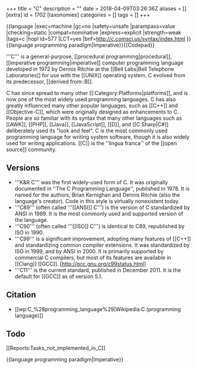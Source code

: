 +++
title = "C"
description = ""
date = 2018-04-09T03:26:36Z
aliases = []
[extra]
id = 1702
[taxonomies]
categories = []
tags = []
+++

{{language
|exec=machine
|gc=no
|safety=unsafe
|parampass=value
|checking=static
|compat=nominative
|express=explicit
|strength=weak
|tags=c
|hopl id=577
|LCT=yes
|bnf=http://c.comsci.us/syntax/index.html
}}{{language programming paradigm|Imperative}}{{Codepad}}

'''C''' is a general-purpose, [[procedural programming|procedural]], [[imperative programming|imperative]] computer programming language developed in 1972 by Dennis Ritchie at the [[Bell Labs|Bell Telephone Laboratories]] for use with the [[UNIX]] operating system. C evolved from its predecessor, [[derived from::B]].

C has since spread to many other [[:Category:Platforms|platforms]], and is now one of the most widely used programming languages. C has also greatly influenced many other popular languages, such as [[C++]] and [[Objective-C]], which were originally designed as enhancements to C. People are so familiar with its syntax that many other languages such as [[AWK]], [[PHP]], [[Java]], [[JavaScript]], [[D]], and [[C Sharp|C#]] deliberately used its "look and feel". C is the most commonly used programming language for writing system software, though it is also widely used for writing applications. [[C]] is the ''lingua franca'' of the [[open source]] community.


## Versions

* '''K&R C''' was the first widely-used form of C. It was originally documented in ''The C Programming Language'', published in 1978. It is named for the authors, Brian Kernighan and Dennis Ritchie (also the language's creator). Code in this style is virtually nonexistent today.
* '''C89''' (often called '''[[ANSI]] C''') is the version of C standardized by ANSI in 1989. It is the most commonly used and supported version of the language.
* '''C90''' (often called '''[[ISO]] C''') is identical to C89, republished by ISO in 1990.
* '''C99''' is a significant improvement, adopting many features of [[C++]] and standardizing common compiler extensions. It was standardized by ISO in 1999, and by ANSI in 2000. It is primarily supported by commercial C compilers, but most of its features are available in [[Clang]] [[GCC]]. [http://gcc.gnu.org/c99status.html]
* '''C11''' is the current standard, published in December 2011. It is the default for [[GCC]] as of version 5.1.


## Citation

* [[wp:C_%28programming_language%29|Wikipedia:C (programming language)]]


## Todo

[[Reports:Tasks_not_implemented_in_C]]

{{language programming paradigm|Imperative}}
